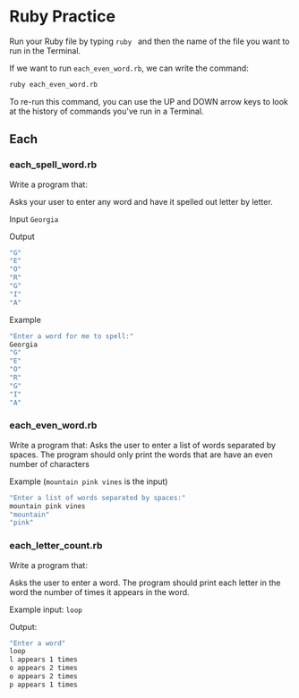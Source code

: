 # Ruby Practice

Run your Ruby file by typing `ruby ` and then the name of the file you want to run in the Terminal.

If we want to run `each_even_word.rb`, we can write the command:

```bash
ruby each_even_word.rb
```

To re-run this command, you can use the UP and DOWN arrow keys to look at the history of commands you've run in a Terminal.

## Each

### each_spell_word.rb
Write a program that:

Asks your user to enter any word and have it spelled out letter by letter.  

Input
`Georgia`

Output
```bash
"G"
"E"
"O"
"R"
"G"
"I"
"A"
```

Example
```bash
"Enter a word for me to spell:"
Georgia
"G"
"E"
"O"
"R"
"G"
"I"
"A"
```

### each_even_word.rb
Write a program that:
  Asks the user to enter a list of words separated by spaces.
  The program should only print the words that are have an even number of characters

Example (`mountain pink vines` is the input)
```bash
"Enter a list of words separated by spaces:"
mountain pink vines
"mountain"
"pink"
```

### each_letter_count.rb

Write a program that:
 
 Asks the user to enter a word.
  The program should print each letter in the word the number of times it appears in the word.

Example input: `loop`

Output:
```bash
"Enter a word"
loop
l appears 1 times
o appears 2 times
o appears 2 times
p appears 1 times
```
